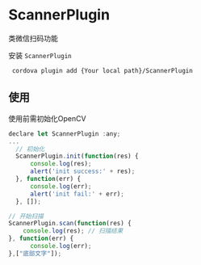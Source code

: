  # ScannerPlugin

类微信扫码功能

安装 `ScannerPlugin`
 

``` shell
 cordova plugin add {Your local path}/ScannerPlugin
```

## 使用

使用前需初始化OpenCV

``` js
declare let ScannerPlugin :any;
...
  // 初始化
  ScannerPlugin.init(function(res) {
      console.log(res);
      alert('init success:' + res);
  }, function(err) {
      console.log(err);
      alert('init fail:' + err);
  }, []);

// 开始扫描
ScannerPlugin.scan(function(res) {
    console.log(res); // 扫描结果
}, function(err) {
      console.log(err);
},["底部文字"]);
```

